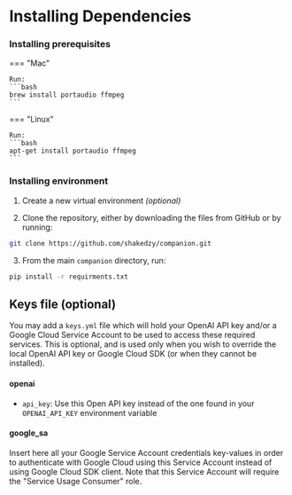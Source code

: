 # Installing Dependencies

### Installing prerequisites

=== "Mac"

    Run:
    ```bash
    brew install portaudio ffmpeg
    ```

=== "Linux"

    Run:
    ```bash
    apt-get install portaudio ffmpeg
    ```

### Installing environment  


1. Create a new virtual environment _(optional)_

2. Clone the repository, either by downloading the files
  from GitHub or by running:
```bash
git clone https://github.com/shakedzy/companion.git
```
3. From the main `companion` directory, run:
```bash
pip install -r requirments.txt
```


## Keys file (optional)
You may add a `keys.yml` file which will hold your OpenAI API key and/or a Google Cloud Service Account
to be used to access these required services. This is optional, and is used only when you wish to override the local
OpenAI API key or Google Cloud SDK (or when they cannot be installed).

#### openai
* `api_key`: Use this Open API key instead of the one found in your `OPENAI_API_KEY` environment variable

#### google_sa
Insert here all your Google Service Account credentials key-values in order to authenticate with Google Cloud
using this Service Account instead of using Google Cloud SDK client. Note that this Service Account
will require the "Service Usage Consumer" role.